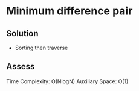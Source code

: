 # Minimum difference pair
## Solution
* Sorting then traverse

## Assess
Time Complexity: O(NlogN)
Auxiliary Space: O(1)
  
